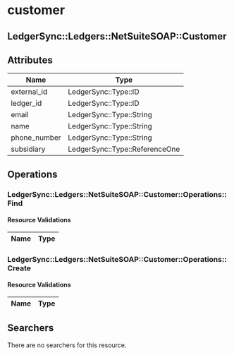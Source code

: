 # customer

## LedgerSync::Ledgers::NetSuiteSOAP::Customer

## Attributes

| Name         | Type                           |
|--------------|--------------------------------|
| external_id  | LedgerSync::Type::ID           |
| ledger_id    | LedgerSync::Type::ID           |
| email        | LedgerSync::Type::String       |
| name         | LedgerSync::Type::String       |
| phone_number | LedgerSync::Type::String       |
| subsidiary   | LedgerSync::Type::ReferenceOne |


## Operations

### LedgerSync::Ledgers::NetSuiteSOAP::Customer::Operations::Find

#### Resource Validations

| Name | Type |
|------|------|
### LedgerSync::Ledgers::NetSuiteSOAP::Customer::Operations::Create

#### Resource Validations

| Name | Type |
|------|------|

## Searchers

There are no searchers for this resource.
